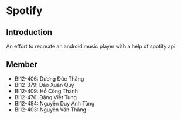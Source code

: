# Spotify
## Introduction
An effort to recreate an android music player with a help of spotify api
## Member
* BI12-406: Dương Đức Thắng
* BI12-379: Đào Xuân Quý
* BI12-409: Hồ Công Thành
* BI12-476: Đặng Việt Tùng
* BI12-484: Nguyễn Duy Anh Tùng
* BI12-403: Nguyễn Văn Thắng
